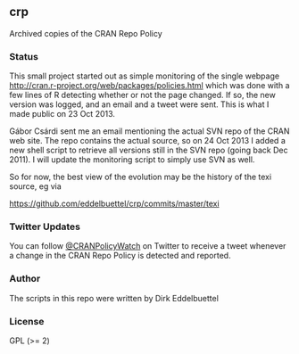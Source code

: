 ## crp

Archived copies of the CRAN Repo Policy

### Status

This small project started out as simple monitoring of the single webpage
http://cran.r-project.org/web/packages/policies.html which was done with 
a few lines of R detecting whether or not the page changed. If so, the new
version was logged, and an email and a tweet were sent.  This is what I made
public on 23 Oct 2013.

Gábor Csárdi sent me an email mentioning the actual SVN repo of the CRAN web
site. The repo contains the actual source, so on 24 Oct 2013 I added a new
shell script to retrieve all versions still in the SVN repo (going back Dec
2011). I will update the monitoring script to simply use SVN as well.

So for now, the best view of the evolution may be the history of the texi
source, eg via

   https://github.com/eddelbuettel/crp/commits/master/texi

### Twitter Updates

You can follow [@CRANPolicyWatch](https://twitter.com/CRANPolicyWatch) on
Twitter to receive a tweet whenever a change in the CRAN Repo Policy is
detected and reported.

### Author

The scripts in this repo were written by Dirk Eddelbuettel

### License

GPL (>= 2)
